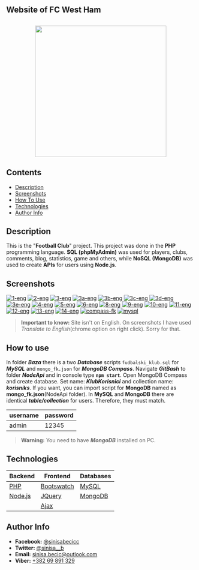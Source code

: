 ## Website of FC West Ham

## <p align="center"><img src="https://www.logo-designer.co/wp-content/uploads/2014/07/West-Ham-United-crest-logo-design-football.jpg" width="350" style="max-width:100%;"></p>

## Contents

- [Description](#description)
- [Screenshots](#screenshots)
- [How To Use](#how-to-use)
- [Technologies](#technologies)
- [Author Info](#author-info)

## Description

This is the "<b>Football Club</b>" project. This project was done in the <b>PHP</b> programming language. <b>SQL (phpMyAdmin)</b> was used for players, clubs, comments, blog, statistics, game and others, while <b>NoSQL (MongoDB)</b> was used to create <b>APIs</b> for users using **Node.js**.

## Screenshots

<a href="https://ibb.co/FXChSrf"><img src="https://i.ibb.co/LrH0LFq/1-eng.png" alt="1-eng" border="0"></a>
<a href="https://ibb.co/RjFqJ96"><img src="https://i.ibb.co/MBvmJs1/2-eng.png" alt="2-eng" border="0"></a>
<a href="https://ibb.co/wcLVd8Y"><img src="https://i.ibb.co/sWPngct/3-eng.png" alt="3-eng" border="0"></a>
<a href="https://ibb.co/b7qM77Q"><img src="https://i.ibb.co/SJW4JJ5/3a-eng.png" alt="3a-eng" border="0"></a>
<a href="https://ibb.co/swQ3nXz"><img src="https://i.ibb.co/1qK214j/3b-eng.png" alt="3b-eng" border="0"></a>
<a href="https://ibb.co/Dbgj82v"><img src="https://i.ibb.co/vBvMQnT/3c-eng.png" alt="3c-eng" border="0"></a>
<a href="https://ibb.co/sCdK6J6"><img src="https://i.ibb.co/bFMs2R2/3d-eng.png" alt="3d-eng" border="0"></a>
<a href="https://ibb.co/WV8CFvX"><img src="https://i.ibb.co/CPCLvKy/3e-eng.png" alt="3e-eng" border="0"></a>
<a href="https://ibb.co/1Kn45gY"><img src="https://i.ibb.co/ftST5gV/4-eng.png" alt="4-eng" border="0"></a>
<a href="https://ibb.co/jLHsRMM"><img src="https://i.ibb.co/P5t0Qhh/5-eng.png" alt="5-eng" border="0"></a>
<a href="https://ibb.co/gb83r0N"><img src="https://i.ibb.co/nqybwX9/6-eng.png" alt="6-eng" border="0"></a>
<a href="https://ibb.co/vxXVDp6"><img src="https://i.ibb.co/GvHnFy4/8-eng.png" alt="8-eng" border="0"></a>
<a href="https://ibb.co/tbSSpwH"><img src="https://i.ibb.co/VvddY0L/9-eng.png" alt="9-eng" border="0"></a>
<a href="https://ibb.co/cwKzQgf"><img src="https://i.ibb.co/W0NSfx8/10-eng.png" alt="10-eng" border="0"></a>
<a href="https://ibb.co/Z2mZwcP"><img src="https://i.ibb.co/Rjy5MQm/11-eng.png" alt="11-eng" border="0"></a>
<a href="https://ibb.co/LdFKZNy"><img src="https://i.ibb.co/zVMd46g/12-eng.png" alt="12-eng" border="0"></a>
<a href="https://ibb.co/drMQP6b"><img src="https://i.ibb.co/2yhjvP8/13-eng.png" alt="13-eng" border="0"></a>
<a href="https://ibb.co/yBPscts"><img src="https://i.ibb.co/x8L5tW5/14-eng.png" alt="14-eng" border="0"></a>
<a href="https://ibb.co/NgvRDGZ"><img src="https://i.ibb.co/RGF8rJz/compass-fk.png" alt="compass-fk" border="0"></a>
<a href="https://ibb.co/cbSv0FG"><img src="https://i.ibb.co/N1d35j8/mysql.png" alt="mysql" border="0"></a>

> **Important to know:** Site isn't on English. On screenshots I have used <i>Translate to English</i>(chrome option on right click). Sorry for that.

## How to use

In folder **_Baza_** there is a two **_Database_** scripts `fudbalski_klub.sql` for **_MySQL_** and `mongo_fk.json` for **_MongoDB Compass_**. Navigate **_GitBash_** to folder **_NodeApi_** and in console type **`npm start`**.
Open MongoDB Compass and create database. Set name: **_KlubKorisnici_** and collection name: **_korisniks_**.
If you want, you can import script for **MongoDB** named as **mongo_fk.json**(NodeApi folder). In **MySQL** and **MongoDB** there are identical **_table/collection_** for users. Therefore, they must match.

| username | password |
| -------- | -------- |
| admin    | 12345    |

> **Warning:** You need to have **_MongoDB_** installed on PC.

## Technologies

| **Backend**                       | **Frontend**                                | **Databases**                                       |
| --------------------------------- | ------------------------------------------- | --------------------------------------------------- |
| [PHP](https://php.net)            | [Bootswatch](https://bootswatch.com/)       | [MySQL](https://www.mysql.com/)                     |
| [Node.js](https://nodejs.org/en/) | [JQuery](https://jquery.com)                | [MongoDB](https://www.mongodb.com/products/compass) |
|                                   | [Ajax](https://api.jquery.com/jquery.ajax/) |

## Author Info

- **Facebook:** [@sinisabecicc](https://facebook.com/sinisabecicc)
- **Twitter:** [@sinisa\_\_b](https://twitter.com/sinisa__b)
- **Email:** [sinisa.becic@outlook.com](sinisa.becic@outlook.com)
- **Viber:** [+382 69 891 329](+38269891329)
